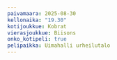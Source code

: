 ```yaml
---
paivamaara: 2025-08-30
kellonaika: "19.30"
kotijoukkue: Kobrat
vierasjoukkue: Biisons
onko_kotipeli: true
pelipaikka: Uimahalli urheilutalo
---
```

